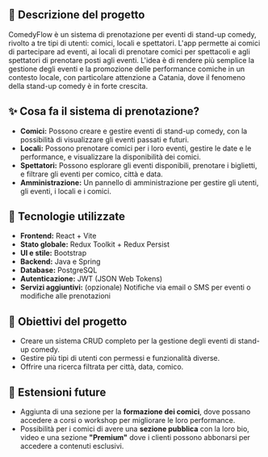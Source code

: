 ## 🎯 Descrizione del progetto
ComedyFlow è un sistema di prenotazione per eventi di stand-up comedy, rivolto a tre tipi di utenti: comici, locali e spettatori. L'app permette ai comici di partecipare ad eventi, ai locali di prenotare comici per spettacoli e agli spettatori di prenotare posti agli eventi. L'idea è di rendere più semplice la gestione degli eventi e la promozione delle performance comiche in un contesto locale, con particolare attenzione a Catania, dove il fenomeno della stand-up comedy è in forte crescita.

## ✨ Cosa fa il sistema di prenotazione?
- **Comici:** Possono creare e gestire eventi di stand-up comedy, con la possibilità di visualizzare gli eventi passati e futuri.
- **Locali:** Possono prenotare comici per i loro eventi, gestire le date e le performance, e visualizzare la disponibilità dei comici.
- **Spettatori:** Possono esplorare gli eventi disponibili, prenotare i biglietti, e filtrare gli eventi per comico, città e data.
- **Amministrazione:** Un pannello di amministrazione per gestire gli utenti, gli eventi, i locali e i comici.

## 🧰 Tecnologie utilizzate
- **Frontend:** React + Vite
- **Stato globale:** Redux Toolkit + Redux Persist
- **UI e stile:** Bootstrap
- **Backend:** Java e Spring
- **Database:** PostgreSQL
- **Autenticazione:** JWT (JSON Web Tokens)
- **Servizi aggiuntivi:** (opzionale) Notifiche via email o SMS per eventi o modifiche alle prenotazioni

## 🎯 Obiettivi del progetto
- Creare un sistema CRUD completo per la gestione degli eventi di stand-up comedy.
- Gestire più tipi di utenti con permessi e funzionalità diverse.
- Offrire una ricerca filtrata per città, data, comico.

## 🔮 Estensioni future
- Aggiunta di una sezione per la **formazione dei comici**, dove possano accedere a corsi o workshop per migliorare le loro performance.
- Possibilità per i comici di avere una **sezione pubblica** con la loro bio, video e una sezione **"Premium"** dove i clienti possono abbonarsi per accedere a contenuti esclusivi.
